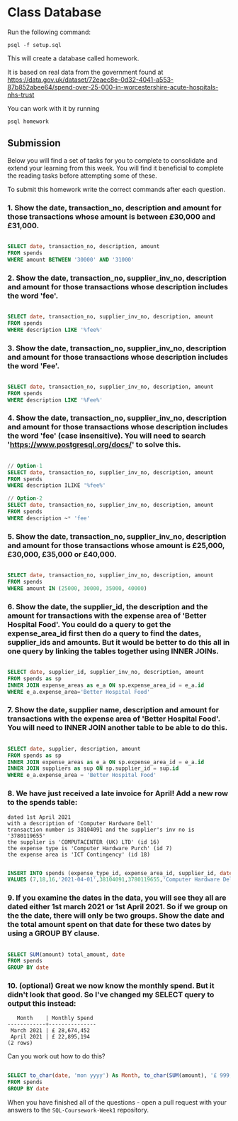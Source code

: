 # Class Database

Run the following command:

```
psql -f setup.sql
```

This will create a database called homework.

It is based on real data from the government found at
https://data.gov.uk/dataset/72eaec8e-0d32-4041-a553-87b852abee64/spend-over-25-000-in-worcestershire-acute-hospitals-nhs-trust

You can work with it by running

```
psql homework
```

## Submission

Below you will find a set of tasks for you to complete to consolidate and extend your learning from this week. You will find it beneficial to complete the reading tasks before attempting some of these.

To submit this homework write the correct commands after each question.

### 1. Show the date, transaction_no, description and amount for those transactions whose amount is between £30,000 and £31,000.

```sql

SELECT date, transaction_no, description, amount
FROM spends
WHERE amount BETWEEN '30000' AND '31000'

```

### 2. Show the date, transaction_no, supplier_inv_no, description and amount for those transactions whose description includes the word 'fee'.

```sql

SELECT date, transaction_no, supplier_inv_no, description, amount
FROM spends
WHERE description LIKE '%fee%'

```

### 3. Show the date, transaction_no, supplier_inv_no, description and amount for those transactions whose description includes the word 'Fee'.

```sql

SELECT date, transaction_no, supplier_inv_no, description, amount
FROM spends
WHERE description LIKE '%Fee%'

```

### 4. Show the date, transaction_no, supplier_inv_no, description and amount for those transactions whose description includes the word 'fee' (case insensitive). You will need to search 'https://www.postgresql.org/docs/' to solve this.

```sql

// Option-1
SELECT date, transaction_no, supplier_inv_no, description, amount
FROM spends
WHERE description ILIKE '%fee%'

// Option-2
SELECT date, transaction_no, supplier_inv_no, description, amount
FROM spends
WHERE description ~* 'fee'

```

### 5. Show the date, transaction_no, supplier_inv_no, description and amount for those transactions whose amount is £25,000, £30,000, £35,000 or £40,000.

```sql

SELECT date, transaction_no, supplier_inv_no, description, amount
FROM spends
WHERE amount IN (25000, 30000, 35000, 40000)

```

### 6. Show the date, the supplier_id, the description and the amount for transactions with the expense area of 'Better Hospital Food'. You could do a query to get the expense_area_id first then do a query to find the dates, supplier_ids and amounts. But it would be better to do this all in one query by linking the tables together using INNER JOINs.

```sql

SELECT date, supplier_id, supplier_inv_no, description, amount
FROM spends as sp
INNER JOIN expense_areas as e_a ON sp.expense_area_id = e_a.id
WHERE e_a.expense_area='Better Hospital Food'

```

### 7. Show the date, supplier name, description and amount for transactions with the expense area of 'Better Hospital Food'. You will need to INNER JOIN another table to be able to do this.

```sql

SELECT date, supplier, description, amount
FROM spends as sp
INNER JOIN expense_areas as e_a ON sp.expense_area_id = e_a.id
INNER JOIN suppliers as sup ON sp.supplier_id = sup.id
WHERE e_a.expense_area = 'Better Hospital Food'

```

### 8. We have just received a late invoice for April! Add a new row to the spends table:

    dated 1st April 2021
    with a description of 'Computer Hardware Dell'
    transaction number is 38104091 and the supplier's inv no is '3780119655'
    the supplier is 'COMPUTACENTER (UK) LTD' (id 16)
    the expense type is 'Computer Hardware Purch' (id 7)
    the expense area is 'ICT Contingency' (id 18)

```sql

INSERT INTO spends (expense_type_id, expense_area_id, supplier_id, date, transaction_no, supplier_inv_no, description, amount)
VALUES (7,18,16,'2021-04-01',38104091,3780119655,'Computer Hardware Dell', 1, 600);

```

### 9. If you examine the dates in the data, you will see they all are dated either 1st march 2021 or 1st April 2021. So if we group on the the date, there will only be two groups. Show the date and the total amount spent on that date for these two dates by using a GROUP BY clause.

```sql

SELECT SUM(amount) total_amount, date
FROM spends
GROUP BY date

```

### 10. (optional) Great we now know the monthly spend. But it didn't look that good. So I've changed my SELECT query to output this instead:

```
   Month    | Monthly Spend
------------+---------------
 March 2021 | £ 28,674,452
 April 2021 | £ 22,895,194
(2 rows)
```

Can you work out how to do this?

```sql

SELECT to_char(date, 'mon yyyy') As Month, to_char(SUM(amount), '£ 999,999,999') AS monthly_spend
FROM spends
GROUP BY date
```

When you have finished all of the questions - open a pull request with your answers to the `SQL-Coursework-Week1` repository.
